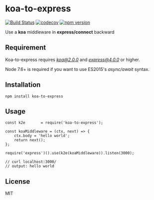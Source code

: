 # koa-to-express

[![Build Status](https://travis-ci.org/xingxingted/koa-to-express.svg?branch=master)](https://travis-ci.org/xingxingted/koa-to-express)
[![codecov](https://codecov.io/gh/xingxingted/koa-to-express/branch/master/graph/badge.svg)](https://codecov.io/gh/xingxingted/koa-to-express)
[![npm version](https://badge.fury.io/js/koa-to-express.svg)](https://badge.fury.io/js/koa-to-express)

Use a **koa** middleware in **express/connect** backward

## Requirement
Koa-to-express requires *koa@2.0.0* and *express@4.0.0* or higher.

Node 7.6+ is required if you want to use ES2015's *async/await* syntax.

## Installation

```
npm install koa-to-express
```

## Usage

```
const k2e       = require('koa-to-express');

const koaMiddleware = (ctx, next) => {
    ctx.body = 'hello world';
    return next();
};

require('express')().use(k2e(koaMiddleware)).listen(3000);

// curl localhost:3000/
// output: hello world
```

## License

MIT